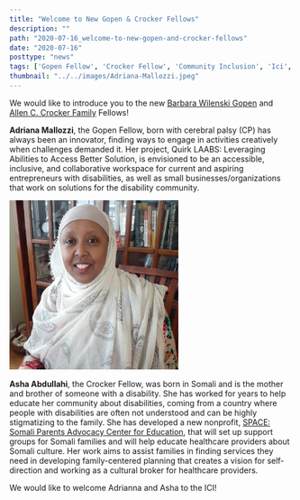 ```yaml
---
title: "Welcome to New Gopen & Crocker Fellows"
description: ""
path: "2020-07-16_welcome-to-new-gopen-and-crocker-fellows"
date: "2020-07-16"
posttype: "news"
tags: ['Gopen Fellow', 'Crocker Fellow', 'Community Inclusion', 'Ici', 'Disability']
thumbnail: "../../images/Adriana-Mallozzi.jpeg"
---
```



We would like to introduce you to the new  [Barbara Wilenski Gopen](https://www.mass.gov/service-details/barbara-wilensky-gopen-memorial-fellowship)  and  [Allen C. Crocker Family](https://www.mass.gov/doc/allen-c-crocker-family-fellowship/download)  Fellows!

**Adriana Mallozzi**, the Gopen Fellow, born with cerebral palsy (CP) has always been an innovator, finding ways to engage in activities creatively when challenges demanded it. Her project, Quirk LAABS: Leveraging Abilities to Access Better Solution, is envisioned to be an accessible, inclusive, and collaborative workspace for current and aspiring entrepreneurs with disabilities, as well as small businesses/organizations that work on solutions for the disability community.

<img src="../../images/Asha-Abdullahi.jpg" alt="Asha Abdullahi" class="post-image-left" style="height: 300px; width:300px;"/>

**Asha Abdullahi**, the Crocker Fellow, was born in Somali and is the mother and brother of someone with a disability. She has worked for years to help educate her community about disabilities, coming from a country where people with disabilities are often not understood and can be highly stigmatizing to the family. She has developed a new nonprofit, [SPACE: Somali Parents Advocacy Center for Education](https://spacema.org/), that will set up support groups for Somali families and will help educate healthcare providers about Somali culture. Her work aims to assist families in finding services they need in developing family-centered planning that creates a vision for self-direction and working as a cultural broker for healthcare providers.

We would like to welcome Adrianna and Asha to the ICI!
